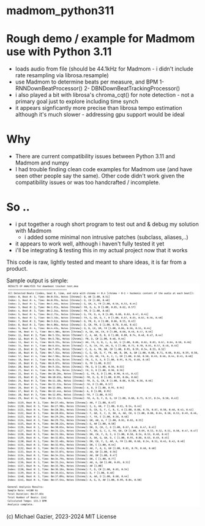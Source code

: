 # madmom_python311

# Rough demo / example for Madmom use with Python 3.11
- loads audio from file (should be 44.1kHz for Madmom - i didn't include rate resampling via librosa.resample)
- use Madmom to determine beats per measure, and BPM
   1- RNNDownBeatProcessor()
   2- DBNDownBeatTrackingProcessor()
- i also played a bit with librosa's chroma_cqt() for note detection - not a primary goal just to explore including time synch
- it appears signficantly more precise than librosa tempo estimation although it's much slower - addressing gpu support would be ideal

# Why
- There are current compatibility issues between Python 3.11 and Madmom and numpy
- I had trouble finding clean code examples for Madmom use (and have seen other people say the same). Other code didn't work given the compatibility issues or was too handcrafted / incomplete.

# So ..
- i put together a rough short program to test out and & debug my solution with Madmom
	- i added some minimal non intrusive patches (subclass, aliases,..)
- it appears to work well, although i haven't fully tested it yet
- i'll be integrating & testing this in my actual project now that it works

This code is raw, lightly tested and meant to share ideas, it is far from a product.

Sample output is simple: 
![minidemo1](https://github.com/mgazier/madmom_python311/blob/main/madmom_python311_1.jpeg)
![minidemo2](https://github.com/mgazier/madmom_python311/blob/main/madmom_python311_2.jpeg)


(c) Michael Gazier, 2023-2024 
MIT License

